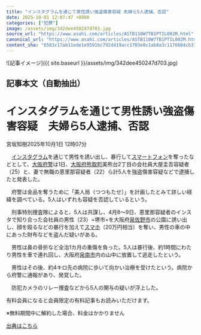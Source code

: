 ```yaml
---
title: "インスタグラムを通じて男性誘い強盗傷害容疑 夫婦ら5人逮捕、否認"
date: 2025-10-01 12:07:47 +0900
categories: ["犯罪"]
image: /assets/img/342dee450247d703.jpg
source_url: "https://www.asahi.com/articles/ASTB110W7TB1PTIL002M.html"
canonical_url: "https://www.asahi.com/articles/ASTB110W7TB1PTIL002M.html"
content_sha: "6583c17ab11ede1e9591bc792d419acc1703e0c1ab8a3c1176684cb31196f0f8"
---
```


![記事イメージ]({{ site.baseurl }}/assets/img/342dee450247d703.jpg)

## 記事本文（自動抽出）
<div><main role="main" id="main"><p></p><div class="y_Qv3"><h1>インスタグラムを通じて男性誘い強盗傷害容疑　夫婦ら5人逮捕、否認</h1><p class="mhPng"><span class="H8KYB">宮坂知樹</span><span class="UDj4P"><time datetime="2025-10-01T03:07:47.000Z">2025年10月1日 12時07分</time></span></p></div><p id="gsm_above_SnsUtilityArea"></p><p x-component-name="CommentHeadline" x-component-data='{"commentCount":0,"commentators":[],"mode":"pc"}'></p><div class="nfyQp"><p>　<a href="//www.asahi.com/topics/word/%E3%82%A4%E3%83%B3%E3%82%B9%E3%82%BF%E3%82%B0%E3%83%A9%E3%83%A0.html" title="インスタグラム のトピックスを開く" class="eWgMZ">インスタグラム</a>を通じて男性を誘い出し、暴行して<a href="//www.asahi.com/topics/word/%E3%82%B9%E3%83%9E%E3%83%BC%E3%83%88%E3%83%95%E3%82%A9%E3%83%B3.html" title="スマートフォン のトピックスを開く" class="eWgMZ">スマートフォン</a>を奪ったなどとして、<a href="//www.asahi.com/topics/word/%E5%A4%A7%E9%98%AA%E5%BA%9C%E8%AD%A6.html" title="大阪府警 のトピックスを開く" class="eWgMZ">大阪府警</a>は1日、<a href="http://www.asahi.com/area/osaka/" title="大阪府 のトピックスを開く" class="eWgMZ">大阪府</a><a href="//www.asahi.com/topics/word/%E7%86%8A%E5%8F%96%E7%94%BA.html" title="熊取町 のトピックスを開く" class="eWgMZ">熊取町</a>美熊台2丁目の会社員大屋圭吾容疑者（25）と、妻で無職の恵里那容疑者（22）ら計5人を強盗傷害容疑などで逮捕したと発表した。</p><p>　府警は金品を奪うために「美人局（つつもたせ）」を計画したとみて詳しい経緯を調べている。5人はいずれも容疑を否認しているという。</p><p>　刑事特別捜査隊によると、5人は共謀し、4月8～9日、恵里那容疑者のインスタで知り合った会社員の男性（23）=堺市=を大阪府<a href="//www.asahi.com/topics/word/%E6%B3%89%E4%BD%90%E9%87%8E%E5%B8%82.html" title="泉佐野市 のトピックスを開く" class="eWgMZ">泉佐野市</a>の公園に誘い出し、顔を殴るなどの暴行を加えて<a href="//www.asahi.com/topics/word/%E3%82%B9%E3%83%9E%E3%83%BC%E3%83%88%E3%83%95%E3%82%A9%E3%83%B3.html" title="スマホ のトピックスを開く" class="eWgMZ">スマホ</a>（20万円相当）を奪い、男性の車の中にあった財布などを盗んだ疑いがある。</p><p>　男性は鼻の骨折など全治1カ月の重傷を負った。5人は暴行後、約1時間にわたり男性を車で連れ回し、大阪府<a href="//www.asahi.com/topics/word/%E6%B3%89%E5%8D%97%E5%B8%82.html" title="泉南市 のトピックスを開く" class="eWgMZ">泉南市</a>内の山中に放置して逃走したという。</p><p>　男性はその後、約4キロ先の病院に歩いて向かい治療を受けたという。病院から府警に通報があり、発覚した。</p><p>　防犯カメラのリレー捜査などから5人の関与の疑いが浮上した。</p><p id="_gtm_LastLine"></p></div><p></p><div class="NbZMW"><div class="PxAm1"><p>有料会員になると会員限定の<span>有料記事もお読みいただけます。</span></p></div><p class="eQShK">※無料期間中に解約した場合、料金はかかりません</p></div><p x-component-name="WriterProfile" x-component-data='{"writerProfile":{"writerProfileList":[],"isWriterFollowAvailableMember":false},"isFreeArea":true}'></p><p x-component-name="ArticleCommentList" x-component-data='{"commentCount":0,"commentList":[],"shareUrlBase":"https://www.asahi.com/articles/ASTB110W7TB1PTIL002M.html","articleId":"ASTB110W7TB1PTIL002M","commentIdParam":"","equalCommentIdIndex":-1,"isAuthorized":true,"isFreePlan":false,"isPaidMember":false,"isPresent":false,"isHazard":false,"freeUrlBase":"//www.asahi.com","digitalUrlBase":"//digital.asahi.com"}'></p></main></div>

[出典はこちら](https://www.asahi.com/articles/ASTB110W7TB1PTIL002M.html)
